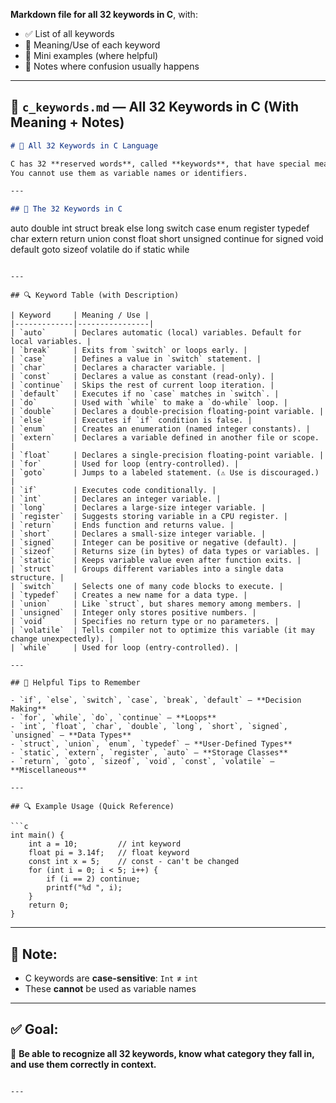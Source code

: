 **Markdown file for all 32 keywords in C**, with:

* ✅ List of all keywords
* 📄 Meaning/Use of each keyword
* 📌 Mini examples (where helpful)
* 🧠 Notes where confusion usually happens

---

## 📄 `c_keywords.md` — All 32 Keywords in C (With Meaning + Notes)

```markdown
# 📘 All 32 Keywords in C Language

C has 32 **reserved words**, called **keywords**, that have special meaning in the language.  
You cannot use them as variable names or identifiers.

---

## 🧠 The 32 Keywords in C

```

auto       double     int        struct
break      else       long       switch
case       enum       register   typedef
char       extern     return     union
const      float      short      unsigned
continue   for        signed     void
default    goto       sizeof     volatile
do         if         static     while

````

---

## 🔍 Keyword Table (with Description)

| Keyword     | Meaning / Use |
|-------------|----------------|
| `auto`      | Declares automatic (local) variables. Default for local variables. |
| `break`     | Exits from `switch` or loops early. |
| `case`      | Defines a value in `switch` statement. |
| `char`      | Declares a character variable. |
| `const`     | Declares a value as constant (read-only). |
| `continue`  | Skips the rest of current loop iteration. |
| `default`   | Executes if no `case` matches in `switch`. |
| `do`        | Used with `while` to make a `do-while` loop. |
| `double`    | Declares a double-precision floating-point variable. |
| `else`      | Executes if `if` condition is false. |
| `enum`      | Creates an enumeration (named integer constants). |
| `extern`    | Declares a variable defined in another file or scope. |
| `float`     | Declares a single-precision floating-point variable. |
| `for`       | Used for loop (entry-controlled). |
| `goto`      | Jumps to a labeled statement. (⚠️ Use is discouraged.) |
| `if`        | Executes code conditionally. |
| `int`       | Declares an integer variable. |
| `long`      | Declares a large-size integer variable. |
| `register`  | Suggests storing variable in a CPU register. |
| `return`    | Ends function and returns value. |
| `short`     | Declares a small-size integer variable. |
| `signed`    | Integer can be positive or negative (default). |
| `sizeof`    | Returns size (in bytes) of data types or variables. |
| `static`    | Keeps variable value even after function exits. |
| `struct`    | Groups different variables into a single data structure. |
| `switch`    | Selects one of many code blocks to execute. |
| `typedef`   | Creates a new name for a data type. |
| `union`     | Like `struct`, but shares memory among members. |
| `unsigned`  | Integer only stores positive numbers. |
| `void`      | Specifies no return type or no parameters. |
| `volatile`  | Tells compiler not to optimize this variable (it may change unexpectedly). |
| `while`     | Used for loop (entry-controlled). |

---

## 🧠 Helpful Tips to Remember

- `if`, `else`, `switch`, `case`, `break`, `default` — **Decision Making**
- `for`, `while`, `do`, `continue` — **Loops**
- `int`, `float`, `char`, `double`, `long`, `short`, `signed`, `unsigned` — **Data Types**
- `struct`, `union`, `enum`, `typedef` — **User-Defined Types**
- `static`, `extern`, `register`, `auto` — **Storage Classes**
- `return`, `goto`, `sizeof`, `void`, `const`, `volatile` — **Miscellaneous**

---

## 🔍 Example Usage (Quick Reference)

```c
int main() {
    int a = 10;         // int keyword
    float pi = 3.14f;   // float keyword
    const int x = 5;    // const - can't be changed
    for (int i = 0; i < 5; i++) {
        if (i == 2) continue;
        printf("%d ", i);
    }
    return 0;
}
````

---

## 📌 Note:

* C keywords are **case-sensitive**: `Int` ≠ `int`
* These **cannot** be used as variable names

---

## ✅ Goal:

🧠 **Be able to recognize all 32 keywords, know what category they fall in, and use them correctly in context.**

```

---

